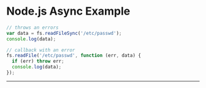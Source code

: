 # Node.js Async Example

```js
// throws an errors
var data = fs.readFileSync('/etc/passwd');
console.log(data);

// callback with an error
fs.readFile('/etc/passwd', function (err, data) {
  if (err) throw err;
  console.log(data);
});
```

---
